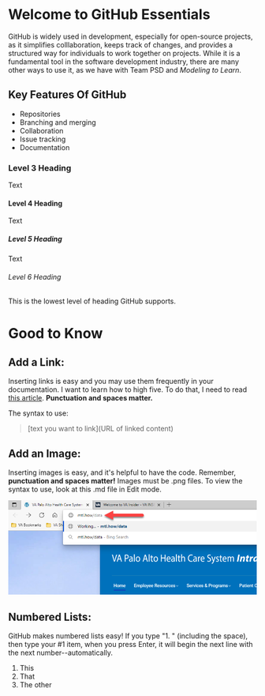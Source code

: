 # Welcome to GitHub Essentials

GitHub is widely used in development, especially for open-source projects, as it simplifies colllaboration, keeps track of changes, and provides a structured way for individuals to work together on projects. While it is a fundamental tool in the software development industry, there are many other ways to use it, as we have with Team PSD and _Modeling to Learn_.   

## Key Features Of GitHub
- Repositories
- Branching and merging
- Collaboration
- Issue tracking
- Documentation

### Level 3 Heading

Text

#### Level 4 Heading

Text

##### Level 5 Heading

Text

###### Level 6 Heading

This is the lowest level of heading GitHub supports.

# Good to Know

## Add a Link:

Inserting links is easy and you may use them frequently in your documentation. 
I want to learn how to high five. To do that, I need to read [this article](https://en.wikipedia.org/wiki/High_five). 
**Punctuation and spaces matter.**

The syntax to use: 
> [text you want to link](URL of linked content)

## Add an Image: 
Inserting images is easy, and it's helpful to have the code. Remember, **punctuation and spaces matter!** Images must be .png files. To view the syntax to use, look at this .md file in Edit mode.

<img src = "https://github.com/lzim/mtl/blob/gh-pages/images/mtl_data_nav.png?raw=true">

## Numbered Lists:

GitHub makes numbered lists easy! If you type "1. " (including the space), then type your #1 item, when you press Enter, it will begin the next line with the next number--automatically.

1. This
2. That
3. The other
